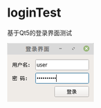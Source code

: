 # loginTest
基于Qt5的登录界面测试

![image](https://github.com/gcmwhite/loginTest/blob/master/readImages/loginTest.png)
